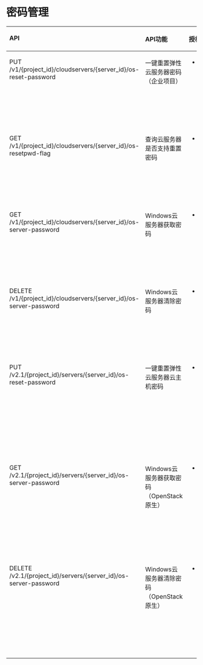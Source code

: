 # 密码管理<a name="ZH-CN_TOPIC_0161341998"></a>

<a name="table1642432772714"></a>
<table><thead align="left"><tr id="row18424102718278"><th class="cellrowborder" valign="top" width="37%" id="mcps1.1.5.1.1"><p id="p242492712712"><a name="p242492712712"></a><a name="p242492712712"></a>API</p>
</th>
<th class="cellrowborder" valign="top" width="24%" id="mcps1.1.5.1.2"><p id="p10605125713535"><a name="p10605125713535"></a><a name="p10605125713535"></a>API功能</p>
</th>
<th class="cellrowborder" valign="top" width="19%" id="mcps1.1.5.1.3"><p id="p12424827192710"><a name="p12424827192710"></a><a name="p12424827192710"></a>授权项</p>
</th>
<th class="cellrowborder" valign="top" width="20%" id="mcps1.1.5.1.4"><p id="p433072116440"><a name="p433072116440"></a><a name="p433072116440"></a>授权作用域</p>
</th>
</tr>
</thead>
<tbody><tr id="row194249274272"><td class="cellrowborder" valign="top" width="37%" headers="mcps1.1.5.1.1 "><p id="p1222154416276"><a name="p1222154416276"></a><a name="p1222154416276"></a>PUT /v1/{project_id}/cloudservers/{server_id}/os-reset-password</p>
</td>
<td class="cellrowborder" valign="top" width="24%" headers="mcps1.1.5.1.2 "><p id="p11463202315453"><a name="p11463202315453"></a><a name="p11463202315453"></a>一键重置弹性云服务器密码（企业项目）</p>
</td>
<td class="cellrowborder" valign="top" width="19%" headers="mcps1.1.5.1.3 "><a name="ul0222154410277"></a><a name="ul0222154410277"></a><ul id="ul0222154410277"><li>ecs:cloudServers:resetServerPwd</li></ul>
</td>
<td class="cellrowborder" valign="top" width="20%" headers="mcps1.1.5.1.4 "><a name="ul1745764217118"></a><a name="ul1745764217118"></a><ul id="ul1745764217118"><li>支持：</li></ul>
<p id="p1645712421117"><a name="p1645712421117"></a><a name="p1645712421117"></a>项目(Project)</p>
<p id="p1045714211120"><a name="p1045714211120"></a><a name="p1045714211120"></a>企业项目(Enterprise Project)</p>
</td>
</tr>
<tr id="row12055017318"><td class="cellrowborder" valign="top" width="37%" headers="mcps1.1.5.1.1 "><p id="p157805612311"><a name="p157805612311"></a><a name="p157805612311"></a>GET /v1/{project_id}/cloudservers/{server_id}/os-resetpwd-flag</p>
</td>
<td class="cellrowborder" valign="top" width="24%" headers="mcps1.1.5.1.2 "><p id="p1378020643119"><a name="p1378020643119"></a><a name="p1378020643119"></a>查询云服务器是否支持重置密码</p>
</td>
<td class="cellrowborder" valign="top" width="19%" headers="mcps1.1.5.1.3 "><a name="ul1478066193116"></a><a name="ul1478066193116"></a><ul id="ul1478066193116"><li>ecs:cloudServers:get</li></ul>
</td>
<td class="cellrowborder" valign="top" width="20%" headers="mcps1.1.5.1.4 "><a name="ul127801161319"></a><a name="ul127801161319"></a><ul id="ul127801161319"><li>支持：</li></ul>
<p id="p107804653118"><a name="p107804653118"></a><a name="p107804653118"></a>项目(Project)</p>
<p id="p6780156193117"><a name="p6780156193117"></a><a name="p6780156193117"></a>企业项目(Enterprise Project)</p>
</td>
</tr>
<tr id="row10925193112"><td class="cellrowborder" valign="top" width="37%" headers="mcps1.1.5.1.1 "><p id="p11781968315"><a name="p11781968315"></a><a name="p11781968315"></a>GET /v1/{project_id}/cloudservers/{server_id}/os-server-password</p>
</td>
<td class="cellrowborder" valign="top" width="24%" headers="mcps1.1.5.1.2 "><p id="p197816618310"><a name="p197816618310"></a><a name="p197816618310"></a>Windows云服务器获取密码</p>
</td>
<td class="cellrowborder" valign="top" width="19%" headers="mcps1.1.5.1.3 "><a name="ul5781126173114"></a><a name="ul5781126173114"></a><ul id="ul5781126173114"><li>ecs:cloudServers:get</li></ul>
</td>
<td class="cellrowborder" valign="top" width="20%" headers="mcps1.1.5.1.4 "><a name="ul11781166133113"></a><a name="ul11781166133113"></a><ul id="ul11781166133113"><li>支持：</li></ul>
<p id="p157816615319"><a name="p157816615319"></a><a name="p157816615319"></a>项目(Project)</p>
<p id="p1178112613112"><a name="p1178112613112"></a><a name="p1178112613112"></a>企业项目(Enterprise Project)</p>
</td>
</tr>
<tr id="row101014513118"><td class="cellrowborder" valign="top" width="37%" headers="mcps1.1.5.1.1 "><p id="p1478266163112"><a name="p1478266163112"></a><a name="p1478266163112"></a>DELETE /v1/{project_id}/cloudservers/{server_id}/os-server-password</p>
</td>
<td class="cellrowborder" valign="top" width="24%" headers="mcps1.1.5.1.2 "><p id="p187821667316"><a name="p187821667316"></a><a name="p187821667316"></a>Windows云服务器清除密码</p>
</td>
<td class="cellrowborder" valign="top" width="19%" headers="mcps1.1.5.1.3 "><a name="ul97821964311"></a><a name="ul97821964311"></a><ul id="ul97821964311"><li>ecs:cloudServers:deletePassword</li></ul>
</td>
<td class="cellrowborder" valign="top" width="20%" headers="mcps1.1.5.1.4 "><a name="ul1078216618315"></a><a name="ul1078216618315"></a><ul id="ul1078216618315"><li>支持：</li></ul>
<p id="p4782206153114"><a name="p4782206153114"></a><a name="p4782206153114"></a>项目(Project)</p>
<p id="p9782156163119"><a name="p9782156163119"></a><a name="p9782156163119"></a>企业项目(Enterprise Project)</p>
</td>
</tr>
<tr id="row7588153714318"><td class="cellrowborder" valign="top" width="37%" headers="mcps1.1.5.1.1 "><p id="p10589173784318"><a name="p10589173784318"></a><a name="p10589173784318"></a>PUT /v2.1/{project_id}/servers/{server_id}/os-reset-password</p>
</td>
<td class="cellrowborder" valign="top" width="24%" headers="mcps1.1.5.1.2 "><p id="p19589183713432"><a name="p19589183713432"></a><a name="p19589183713432"></a>一键重置弹性云服务器云主机密码</p>
</td>
<td class="cellrowborder" valign="top" width="19%" headers="mcps1.1.5.1.3 "><a name="ul189614211435"></a><a name="ul189614211435"></a><ul id="ul189614211435"><li>ecs:cloudServers:resetServerPwd</li></ul>
</td>
<td class="cellrowborder" valign="top" width="20%" headers="mcps1.1.5.1.4 "><a name="ul5363250184313"></a><a name="ul5363250184313"></a><ul id="ul5363250184313"><li>支持：</li></ul>
<p id="p14363105034312"><a name="p14363105034312"></a><a name="p14363105034312"></a>项目(Project)</p>
<p id="p13635506438"><a name="p13635506438"></a><a name="p13635506438"></a></p>
<a name="ul1736395016439"></a><a name="ul1736395016439"></a><ul id="ul1736395016439"><li>不支持：</li></ul>
<p id="p1936312501431"><a name="p1936312501431"></a><a name="p1936312501431"></a>企业项目(Enterprise Project)</p>
</td>
</tr>
<tr id="row103333346171"><td class="cellrowborder" valign="top" width="37%" headers="mcps1.1.5.1.1 "><p id="p1110173415408"><a name="p1110173415408"></a><a name="p1110173415408"></a>GET /v2.1/{project_id}/servers/{server_id}/os-server-password</p>
</td>
<td class="cellrowborder" valign="top" width="24%" headers="mcps1.1.5.1.2 "><p id="p19606175714531"><a name="p19606175714531"></a><a name="p19606175714531"></a>Windows云服务器获取密码（OpenStack原生）</p>
</td>
<td class="cellrowborder" valign="top" width="19%" headers="mcps1.1.5.1.3 "><a name="ul1693212126274"></a><a name="ul1693212126274"></a><ul id="ul1693212126274"><li>ecs:serverPasswords:manage</li></ul>
</td>
<td class="cellrowborder" valign="top" width="20%" headers="mcps1.1.5.1.4 "><a name="ul17101722163712"></a><a name="ul17101722163712"></a><ul id="ul17101722163712"><li>支持：</li></ul>
<p id="p7101172214374"><a name="p7101172214374"></a><a name="p7101172214374"></a>项目(Project)</p>
<p id="p5277175123817"><a name="p5277175123817"></a><a name="p5277175123817"></a></p>
<a name="ul61161222103710"></a><a name="ul61161222103710"></a><ul id="ul61161222103710"><li>不支持：</li></ul>
<p id="p611620222375"><a name="p611620222375"></a><a name="p611620222375"></a>企业项目(Enterprise Project)</p>
</td>
</tr>
<tr id="row41213781718"><td class="cellrowborder" valign="top" width="37%" headers="mcps1.1.5.1.1 "><p id="p9407142144014"><a name="p9407142144014"></a><a name="p9407142144014"></a>DELETE /v2.1/{project_id}/servers/{server_id}/os-server-password</p>
</td>
<td class="cellrowborder" valign="top" width="24%" headers="mcps1.1.5.1.2 "><p id="p20606175785313"><a name="p20606175785313"></a><a name="p20606175785313"></a>Windows云服务器清除密码（OpenStack原生）</p>
</td>
<td class="cellrowborder" valign="top" width="19%" headers="mcps1.1.5.1.3 "><a name="ul1693381214271"></a><a name="ul1693381214271"></a><ul id="ul1693381214271"><li>ecs:serverPasswords:manage</li></ul>
</td>
<td class="cellrowborder" valign="top" width="20%" headers="mcps1.1.5.1.4 "><a name="ul882062418378"></a><a name="ul882062418378"></a><ul id="ul882062418378"><li>支持：</li></ul>
<p id="p8820182417378"><a name="p8820182417378"></a><a name="p8820182417378"></a>项目(Project)</p>
<p id="p1383935333816"><a name="p1383935333816"></a><a name="p1383935333816"></a></p>
<a name="ul98351424143719"></a><a name="ul98351424143719"></a><ul id="ul98351424143719"><li>不支持：</li></ul>
<p id="p1835152411370"><a name="p1835152411370"></a><a name="p1835152411370"></a>企业项目(Enterprise Project)</p>
</td>
</tr>
</tbody>
</table>

